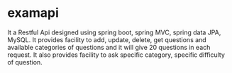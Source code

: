 # examapi
It a Restful Api designed using spring boot, spring MVC, spring data JPA, MySQL. It provides facility to add, update, delete, get questions and available categories of questions and it will give 20 questions in each request. It also provides facility to ask specific category, specific difficulty of question.  
